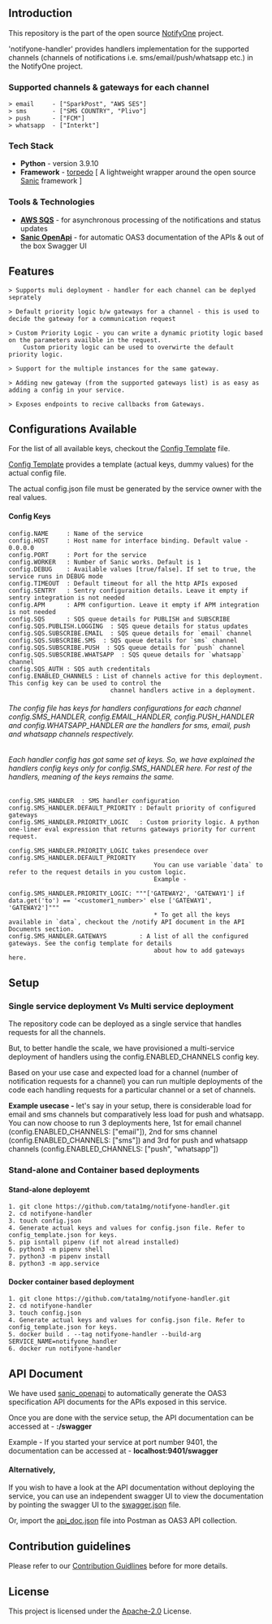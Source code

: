## Introduction
This repository is the part of the open source [NotifyOne](https://github.com/tata1mg/notifyone) project.

'notifyone-handler' provides handlers implementation for the supported channels (channels of notifications i.e. 
sms/email/push/whatsapp etc.) in the NotifyOne project.

### Supported channels & gateways for each channel
    > email     - ["SparkPost", "AWS SES"]
    > sms       - ["SMS COUNTRY", "Plivo"]
    > push      - ["FCM"]
    > whatsapp  - ["Interkt"]

### Tech Stack 
* **Python** - version 3.9.10
* **Framework** - [torpedo](https://github.com/tata1mg/torpedo) [ A lightweight wrapper around the open source [Sanic](https://sanic.dev/en/) framework ]

### Tools & Technologies

* **[AWS SQS](https://aws.amazon.com/sqs/)** - for asynchronous processing of the notifications and status updates
* **[Sanic OpenApi](https://github.com/sanic-org/sanic-openapi)** - for automatic OAS3 documentation of the APIs & out of the box Swagger UI

## Features
    > Supports muli deployment - handler for each channel can be deplyed seprately
    
    > Default priority logic b/w gateways for a channel - this is used to decide the gateway for a communication request
    
    > Custom Priority Logic - you can write a dynamic priotity logic based on the parameters availble in the request.  
        Custom priority logic can be used to overwirte the default priority logic.
    
    > Support for the multiple instances for the same gateway.
    
    > Adding new gateway (from the supported gateways list) is as easy as adding a config in your service.

    > Exposes endpoints to recive callbacks from Gateways.

## Configurations Available
For the list of all available keys, checkout the [Config Template](https://github.com/tata1mg/notifyone-handler/blob/master/config_template.json) file.

[Config Template](https://github.com/tata1mg/notifyone-handler/blob/master/config_template.json) provides a template (actual keys, dummy values) for the actual config file.

The actual config.json file must be generated by the service owner with the real values. 

#### Config Keys
    config.NAME     : Name of the service
    config.HOST     : Host name for interface binding. Default value - 0.0.0.0
    config.PORT     : Port for the service
    config.WORKER   : Number of Sanic works. Default is 1
    config.DEBUG    : Available values [true/false]. If set to true, the service runs in DEBUG mode
    config.TIMEOUT  : Default timeout for all the http APIs exposed
    config.SENTRY   : Sentry configuraition details. Leave it empty if sentry integration is not needed
    config.APM      : APM configurtion. Leave it empty if APM integration is not needed
    config.SQS      : SQS queue details for PUBLISH and SUBSCRIBE
    config.SQS.PUBLISH.LOGGING  : SQS queue details for status updates
    config.SQS.SUBSCRIBE.EMAIL  : SQS queue details for `email` channel
    config.SQS.SUBSCRIBE.SMS  : SQS queue details for `sms` channel
    config.SQS.SUBSCRIBE.PUSH  : SQS queue details for `push` channel
    config.SQS.SUBSCRIBE.WHATSAPP  : SQS queue details for `whatsapp` channel
    config.SQS_AUTH : SQS auth credentitals
    config.ENABLED_CHANNELS : List of channels active for this deployment. This config key can be used to control the 
                                channel handlers active in a deployment.  
###### The config file has keys for handlers configurations for each channel config.SMS_HANDLER, config.EMAIL_HANDLER, config.PUSH_HANDLER and config.WHATSAPP_HANDLER are the handlers for sms, email, push and whatsapp channels respectively. 
###### Each handler config has got same set of keys. So, we have explained the handlers config keys only for config.SMS_HANDLER here. For rest of the handlers, meaning of the keys remains the same.   
    config.SMS_HANDLER  : SMS handler configuration
    config.SMS_HANDLER.DEFAULT_PRIORITY : Default priority of configured gateways
    config.SMS_HANDLER.PRIORITY_LOGIC   : Custom priority logic. A python one-liner eval expression that returns gateways priority for current request.
                                            config.SMS_HANDLER.PRIORITY_LOGIC takes presendece over config.SMS_HANDLER.DEFAULT_PRIORITY
                                            You can use variable `data` to refer to the request details in you custom logic. 
                                            Example - 
                                            config.SMS_HANDLER.PRIORITY_LOGIC: """['GATEWAY2', 'GATEWAY1'] if data.get('to') == '<customer1_number>' else ['GATEWAY1', 'GATEWAY2']"""
                                            * To get all the keys available in `data`, checkout the /notify API document in the API Documents section.
    config.SMS_HANDLER.GATEWAYS         : A list of all the configured gateways. See the config template for details 
                                            about how to add gateways here. 


## Setup
### Single service deployment Vs Multi service deployment
The repository code can be deployed as a single service that handles requests for all the channels.

But, to better handle the scale, we have provisioned a multi-service deployment of handlers using the config.ENABLED_CHANNELS config key. 

Based on your use case and expected load for a channel (number of notification requests for a channel) you can run multiple deployments of the code each handling requests for a particular channel or a set of channels.

**Example usecase -** let's say in your setup, there is considerable load for email and sms channels but comparatively less load for push and whatsapp. You can now choose to run 3 deployments here, 
1st for email channel (config.ENABLED_CHANNELS: ["email"]), 2nd for sms channel (config.ENABLED_CHANNELS: ["sms"]) and 3rd for push and whatsapp channels (config.ENABLED_CHANNELS: ["push", "whatsapp"])

### Stand-alone and Container based deployments
#### Stand-alone deployemt
    1. git clone https://github.com/tata1mg/notifyone-handler.git
    2. cd notifyone-handler
    3. touch config.json
    4. Generate actual keys and values for config.json file. Refer to config_template.json for keys.
    5. pip isntall pipenv (if not alread installed)
    6. python3 -m pipenv shell
    7. python3 -m pipenv install
    8. python3 -m app.service
#### Docker container based deployment
    1. git clone https://github.com/tata1mg/notifyone-handler.git
    2. cd notifyone-handler
    3. touch config.json
    4. Generate actual keys and values for config.json file. Refer to config_template.json for keys.
    5. docker build . --tag notifyone-handler --build-arg SERVICE_NAME=notifyone_handler
    6. docker run notifyone-handler

## API Document
We have used [sanic_openapi](https://github.com/sanic-org/sanic-openapi) to automatically generate the OAS3 specification API documents for the APIs exposed in this service.

Once you are done with the service setup, the API documentation can be accessed at - **<service-host>:<service-port>/swagger**

Example - If you started your service at port number 9401, the documentation can be accessed at - **localhost:9401/swagger**

#### **Alternatively,**
If you wish to have a look at the API documentation without deploying the service, you can use an independent swagger UI to view the documentation by pointing the swagger UI to the [swagger.json](https://github.com/tata1mg/notifyone-handler/blob/master/api_doc.json) file.

Or, import the [api_doc.json](https://github.com/tata1mg/notifyone-handler/blob/master/api_doc.json) file into Postman as OAS3 API collection.



## Contribution guidelines
Please refer to our [Contribution Guidlines](https://github.com/tata1mg/notifyone-handler/blob/master/CONTRIBUTING.md) before for more details.

## License
This project is licensed under the
[Apache-2.0](https://github.com/tata1mg/notifyone-handler/blob/master/LICENSE) License.